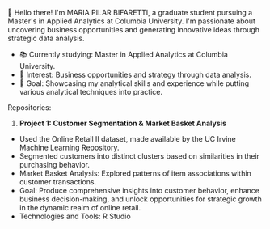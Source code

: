 👋 Hello there! I'm MARIA PILAR BIFARETTI, a graduate student pursuing a Master's in Applied Analytics at Columbia University.
I'm passionate about uncovering business opportunities and generating innovative ideas through strategic data analysis.

- 📚 Currently studying: Master in Applied Analytics at Columbia University.
- 💼 Interest: Business opportunities and strategy through data analysis.
- 🎯 Goal: Showcasing my analytical skills and experience while putting various analytical techniques into practice.

  

Repositories:

1. **Project 1: Customer Segmentation & Market Basket Analysis**
- Used  the Online Retail II dataset, made available by the UC Irvine Machine Learning Repository. 
- Segmented customers into distinct clusters based on similarities in their purchasing behavior.
- Market Basket Analysis: Explored patterns of item associations within customer transactions.
- Goal: Produce comprehensive insights into customer behavior, enhance business decision-making, and unlock opportunities for strategic growth in the dynamic realm of online retail.
- Technologies and Tools: R Studio


<!---
pilarbifaretti/pilarbifaretti is a ✨ special ✨ repository because its `README.md` (this file) appears on your GitHub profile.
You can click the Preview link to take a look at your changes.
--->
